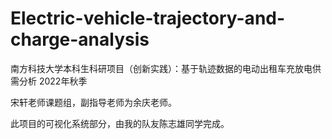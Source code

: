 # Electric-vehicle-trajectory-and-charge-analysis
南方科技大学本科生科研项目（创新实践）：基于轨迹数据的电动出租车充放电供需分析  2022年秋季

宋轩老师课题组，副指导老师为余庆老师。

此项目的可视化系统部分，由我的队友陈志雄同学完成。
